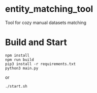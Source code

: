 # entity_matching_tool
Tool for cozy manual datasets matching

# Build and Start
```
npm install
npm run build
pip3 install -r requirements.txt
python3 main.py
```
or 

```
./start.sh
```
